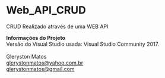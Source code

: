 # Web_API_CRUD
CRUD Realizado através de uma WEB API

<b>Informações do Projeto</b>
<br/>
Versão do Visual Studio usada: Visual Studio Community 2017.<br/>
<br/>
Gleryston Matos<br/>
glerystonmatos@yahoo.com.br<br/>
glerystonmatos@gmail.com<br/>
